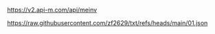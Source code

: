 https://v2.api-m.com/api/meinv


https://raw.githubusercontent.com/zf2629/txt/refs/heads/main/01.json
















